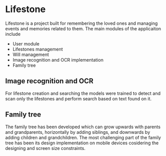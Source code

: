 # Lifestone
Lifestone is a project built for remembering the loved ones and managing events and memories related to them. The main modules of the applicaiton include
* User module
* Lifestones management
* Will management
* Image recognition and OCR implementation
* Family tree

## Image recognition and OCR
For lifestone creation and searching the models were trained to detect and scan only the lifestones and perform search based on text found on it.

## Family tree
The family tree has been developed which can grow upwards with parents and grandparents, horizontally by adding siblings, and downwards by adding children and grandchildren. 
The most challenging part of the family tree has been its design implementation on mobile devices cosidering the designing and screen size constraints.
